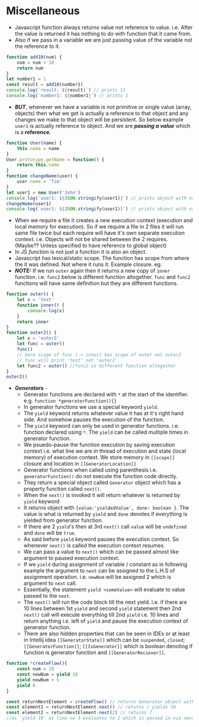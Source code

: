 # Miscellaneous
- Javascript function always returns value not reference to value. i.e. After the value is returned it has nothing to do with function that it came from.
- Also if we pass in a variable we are just passing value of the variable not the reference to it.
```javascript
function add10(num) {
    num = num + 10
    return num
}
let number1 = 1
const result = add10(number1)
console.log(`result: ${result}`) // prints 11
console.log(`number1: ${number1}`) // prints 1
```
- ***BUT***, whenever we have a variable is not primitive or single value (array, objects) then what we get is actually a reference to that object and any changes we make to that object will be persistent. So below example `user1` is actually reference to object. And we are ***passing a value*** which is a **reference**.
```javascript
function User(name) {
    this.name = name
}
User.prototype.getName = function() {
    return this.name
}
function changeName(user) {
    user.name = 'Tim'
}
let user1 = new User('John')
console.log(`user1: ${JSON.stringify(user1)}`) // prints object with name John
changeName(user1)
console.log(`user1: ${JSON.stringify(user1)}`) // prints object with name Tim
```
- When we require a file it creates a new execution context (execution and local memory for execution).
 So if we require a file in 2 files it will run same file twice but each require will have it's own separate execution context.
 i.e. Objects will not be shared between the 2 requires. (Maybe?? Unless specified to have reference to global object)
- In JS *function* is not just a function it is also an object.
- Javascript has lexical/static scope. The function has scope from where the it was defined. Not where it runs it. Example closure. eg.
- ***NOTE:*** If we run `outer` again then it returns a new copy of `inner` function. i.e. `func2` below is different function altogether. `func` and `func2` functions will have same definition but they are different functions.
```javascript
function outer() {
    let x = 'test'
    function inner() {
        console.log(x)
    }
    return inner
}
function outer2() {
    let x = 'outer2'
    let func = outer()
    func()
    // here scope of func (-> inner) has scope of outer not outer2
    // func will print 'test' not 'outer2'
    let func2 = outer() //func2 is different function altogether
}
outer2()
```
- ***Generators*** -
    - Generator functions are declared with `*` at the start of the identifier. e.g. `function *generatorFunction(){}`
    - In generator functions we use a special keyword `yield`.
    - The `yield` keyword returns whatever value it has at it's right hand side. And somehow pauses the execution of the function.
    - The `yield` keyword can only be used in generator functions. i.e. function declared using `*`. The `yield` can be called multiple times in generator function.
    - We psuedo-pause the function execution by saving execution context i.e. what line we are in thread of execution and state (local memory) of execution context. We store memory in `[[scope]]` closure and location in `[[GeneratorLocation]]`
    - Generator functions when called using parenthesis i.e. `generatorFunction()` do not execute the function code directly.
    - They return a special object called `Generator` object which has a property function called `next()`.
    - When the `next()` is invoked it will return whatever is returned by `yield` keyword
    - It returns object with `{value:'yieldedValue', done: boolean }`. The value is what is returned by `yield` and `done` denotes if everything is yielded from generator function.
    - If there are 2 `yield`'s then at 3rd `next()` call `value` will be `undefined` and `done` will be `true`.
    - As said before `yield` keyword pauses the execution context. So whenever `next()` is called the execution context resumes.
    - We can pass a value to `next()` which can be passed almost like argument to paused execution context.
    - If we `yield` during assignment of variable / constant as in following example the argument to `next` can be assigned to the L.H.S of assignment operation. i.e. `newNum` will be assigned 2 which is argument to `next` call.
    - Essentially, the statement `yield <someValue>` will evaluate to value passed to the `next`.
    - The `next()` will run the code block till the next yield.
    i.e. if there are 10 lines between 1st `yield` and second `yield` statement then 2nd `next()` call will execute everything till 2nd `yield`
    i.e. 10 lines and return anything i.e. left of `yield` and pause the execution context of generator function.
    - There are also hidden properties that can be seen in IDEs or at least in Intellij Idea `[[GeneratorState]]` which can be `suspended`, `closed`; `[[GeneratorFunction]]`; `[[IsGenerator]]` which is boolean denoting if function is generator function and `[[GeneratorReciever]]`.
```javascript
function *createFlow(){
    const num = 10
    const newNum = yield 10
    yield newNum + 5
    yield 6
}

const returnNextElement = createFlow() // returns Generator object with next property function
const element1 = returnNextElement.next() // returns / yields 10
const element2 = returnNextElement.next(2) // returns 7
//as `yield 10` at line no 3 evaluates to 2 which is passed in via next(2)
```
